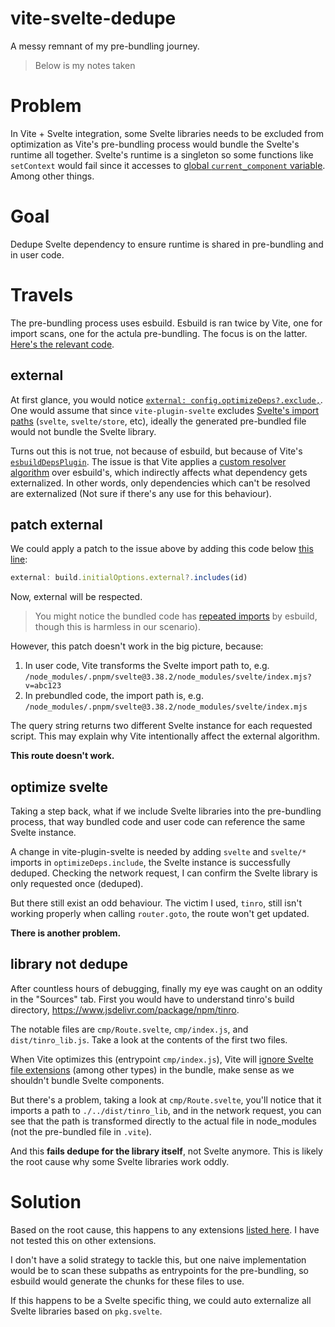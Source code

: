 # vite-svelte-dedupe

A messy remnant of my pre-bundling journey.

> Below is my notes taken

# Problem

In Vite + Svelte integration, some Svelte libraries needs to be excluded from optimization as Vite's pre-bundling process would bundle the Svelte's runtime all together. Svelte's runtime is a singleton so some functions like `setContext` would fail since it accesses to [global `current_component` variable](https://github.com/sveltejs/svelte/blob/c5f588ee50a50a77bb22ba006ee04f66795de74f/src/runtime/internal/lifecycle.ts#L3). Among other things.

# Goal

Dedupe Svelte dependency to ensure runtime is shared in pre-bundling and in user code.

# Travels

The pre-bundling process uses esbuild. Esbuild is ran twice by Vite, one for import scans, one for the actula pre-bundling. The focus is on the latter. [Here's the relevant code](https://github.com/vitejs/vite/blob/9abdb8137ef54dd095e7bc47ae6a1ccf490fd196/packages/vite/src/node/optimizer/index.ts#L262).

## external

At first glance, you would notice [`external: config.optimizeDeps?.exclude,`](https://github.com/vitejs/vite/blob/9abdb8137ef54dd095e7bc47ae6a1ccf490fd196/packages/vite/src/node/optimizer/index.ts#L266). One would assume that since `vite-plugin-svelte` excludes [Svelte's import paths](https://github.com/sveltejs/vite-plugin-svelte/blob/09b63d32e8816acc554a66d4d01062be197dfbb7/packages/vite-plugin-svelte/src/index.ts#L61) (`svelte`, `svelte/store`, etc), ideally the generated pre-bundled file would not bundle the Svelte library.

Turns out this is not true, not because of esbuild, but because of Vite's [`esbuildDepsPlugin`](https://github.com/vitejs/vite/blob/9abdb8137ef54dd095e7bc47ae6a1ccf490fd196/packages/vite/src/node/optimizer/esbuildDepPlugin.ts). The issue is that Vite applies a [custom resolver algorithm](https://github.com/vitejs/vite/blob/9abdb8137ef54dd095e7bc47ae6a1ccf490fd196/packages/vite/src/node/optimizer/esbuildDepPlugin.ts#L103-L138) over esbuild's, which indirectly affects what dependency gets externalized. In other words, only dependencies which can't be resolved are externalized (Not sure if there's any use for this behaviour).

## patch external

We could apply a patch to the issue above by adding this code below [this line](https://github.com/vitejs/vite/blob/9abdb8137ef54dd095e7bc47ae6a1ccf490fd196/packages/vite/src/node/optimizer/esbuildDepPlugin.ts#L134):

```js
external: build.initialOptions.external?.includes(id)
```

Now, external will be respected.

> You might notice the bundled code has [repeated imports](https://github.com/evanw/esbuild/issues/475) by esbuild, though this is harmless in our scenario).

However, this patch doesn't work in the big picture, because:

1. In user code, Vite transforms the Svelte import path to, e.g. `/node_modules/.pnpm/svelte@3.38.2/node_modules/svelte/index.mjs?v=abc123`
2. In prebundled code, the import path is, e.g. `/node_modules/.pnpm/svelte@3.38.2/node_modules/svelte/index.mjs`

The query string returns two different Svelte instance for each requested script. This may explain why Vite intentionally affect the external algorithm.

**This route doesn't work.**

## optimize svelte

Taking a step back, what if we include Svelte libraries into the pre-bundling process, that way bundled code and user code can reference the same Svelte instance.

A change in vite-plugin-svelte is needed by adding `svelte` and `svelte/*` imports in `optimizeDeps.include`, the Svelte instance is successfully deduped. Checking the network request, I can confirm the Svelte library is only requested once (deduped).

But there still exist an odd behaviour. The victim I used, `tinro`, still isn't working properly when calling `router.goto`, the route won't get updated.

**There is another problem.**

## library not dedupe

After countless hours of debugging, finally my eye was caught on an oddity in the "Sources" tab. First you would have to understand tinro's build directory, https://www.jsdelivr.com/package/npm/tinro.

The notable files are `cmp/Route.svelte`, `cmp/index.js`, and `dist/tinro_lib.js`. Take a look at the contents of the first two files.

When Vite optimizes this (entrypoint `cmp/index.js`), Vite will [ignore Svelte file extensions](https://github.com/vitejs/vite/blob/9aa255a0abcb9f5b23c34607b2188f796f4b6c94/packages/vite/src/node/optimizer/esbuildDepPlugin.ts#L71-L85) (among other types) in the bundle, make sense as we shouldn't bundle Svelte components.

But there's a problem, taking a look at `cmp/Route.svelte`, you'll notice that it imports a path to `./../dist/tinro_lib`, and in the network request, you can see that the path is transformed directly to the actual file in node_modules (not the pre-bundled file in `.vite`).

And this **fails dedupe for the library itself**, not Svelte anymore. This is likely the root cause why some Svelte libraries work oddly.

# Solution

Based on the root cause, this happens to any extensions [listed here](https://github.com/vitejs/vite/blob/9aa255a0abcb9f5b23c34607b2188f796f4b6c94/packages/vite/src/node/optimizer/esbuildDepPlugin.ts#L15-L32). I have not tested this on other extensions.

I don't have a solid strategy to tackle this, but one naive implementation would be to scan these subpaths as entrypoints for the pre-bundling, so esbuild would generate the chunks for these files to use.

If this happens to be a Svelte specific thing, we could auto externalize all Svelte libraries based on `pkg.svelte`.
